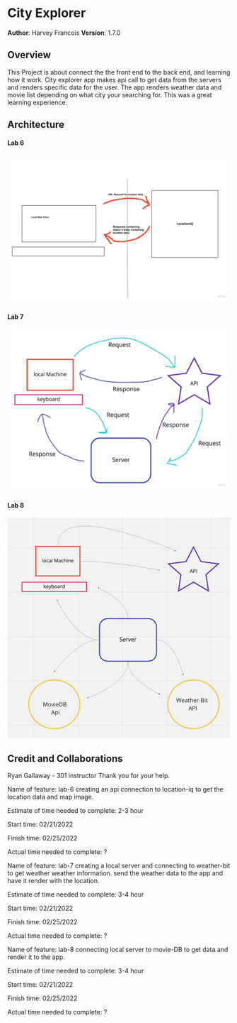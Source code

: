 # City Explorer

**Author**: Harvey Francois
**Version**: 1.7.0 

## Overview
This Project is about connect the the front end to the back end, and learning how it work. City explorer app makes api call to get data from the servers and renders specific data for the user. The app renders weather data and movie list depending on what city your searching for. This was a great learning experience. 

## Architecture

#### Lab 6

![data-flow](lab6.jpeg)

#### Lab 7

![data-flow](lab7.jpeg)

#### Lab 8

![data-flow](lab8.jpeg)


## Credit and Collaborations

Ryan Gallaway - 301 instructor
Thank you for your help.


Name of feature: 
lab-6 creating an api connection to location-iq to get the location data and map image.

Estimate of time needed to complete: 2-3 hour

Start time: 02/21/2022

Finish time: 02/25/2022

Actual time needed to complete: ?


Name of feature:
lab-7 creating a local server and connecting to weather-bit to get weather weather information. send the weather data to the app and have it render with the location.

Estimate of time needed to complete: 3-4 hour

Start time: 02/21/2022

Finish time: 02/25/2022

Actual time needed to complete: ?

Name of feature: 
lab-8 connecting local server to movie-DB to get data and render it to the app.

Estimate of time needed to complete: 3-4 hour

Start time: 02/21/2022

Finish time: 02/25/2022

Actual time needed to complete: ?